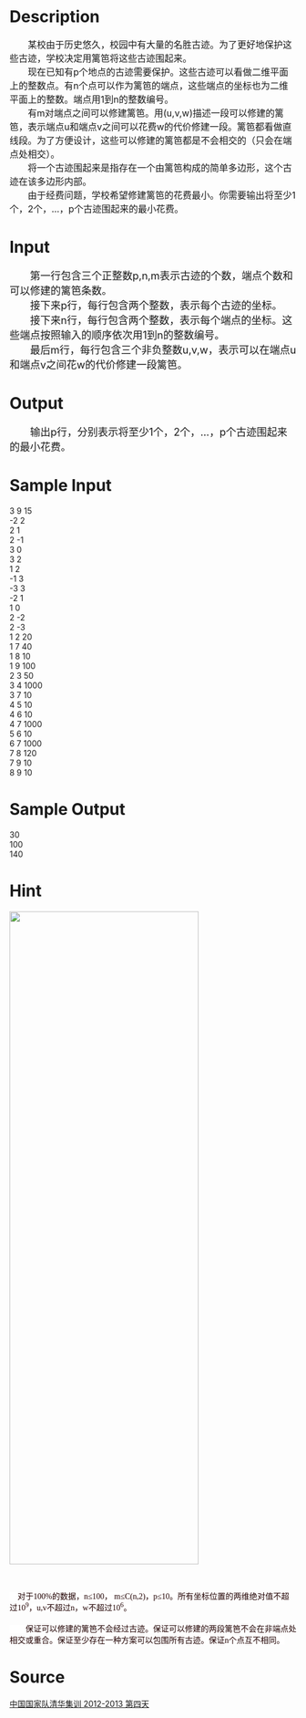 
# Description

<div class="content"><p><span style="font-size: medium">　　某校由于历史悠久，校园中有大量的名胜古迹。为了更好地保护这些古迹，学校决定用篱笆将这些古迹围起来。<br/>
　　现在已知有p个地点的古迹需要保护。这些古迹可以看做二维平面上的整数点。有n个点可以作为篱笆的端点，这些端点的坐标也为二维平面上的整数。端点用1到n的整数编号。<br/>
　　有m对端点之间可以修建篱笆。用(u,v,w)描述一段可以修建的篱笆，表示端点u和端点v之间可以花费w的代价修建一段。篱笆都看做直线段。为了方便设计，这些可以修建的篱笆都是不会相交的（只会在端点处相交）。<br/>
　　将一个古迹围起来是指存在一个由篱笆构成的简单多边形，这个古迹在该多边形内部。<br/>
　　由于经费问题，学校希望修建篱笆的花费最小。你需要输出将至少1个，2个，…，p个古迹围起来的最小花费。<br/>
</span></p></div>

# Input

<div class="content"><p><font size="4">　　第一行包含三个正整数p,n,m表示古迹的个数，端点个数和可以修建的篱笆条数。<br/>
　　接下来p行，每行包含两个整数，表示每个古迹的坐标。<br/>
　　接下来n行，每行包含两个整数，表示每个端点的坐标。这些端点按照输入的顺序依次用1到n的整数编号。<br/>
　　最后m行，每行包含三个非负整数u,v,w，表示可以在端点u和端点v之间花w的代价修建一段篱笆。<br/>
</font></p></div>

# Output

<div class="content"><p><font size="4">　　输出p行，分别表示将至少1个，2个，…，p个古迹围起来的最小花费。<br/>
</font></p></div>

# Sample Input

<div class="content"><span class="sampledata">3 9 15<br/>
-2 2<br/>
2 1<br/>
2 -1<br/>
3 0<br/>
3 2<br/>
1 2<br/>
-1 3<br/>
-3 3<br/>
-2 1<br/>
1 0<br/>
2 -2<br/>
2 -3<br/>
1 2 20<br/>
1 7 40<br/>
1 8 10<br/>
1 9 100<br/>
2 3 50<br/>
3 4 1000<br/>
3 7 10<br/>
4 5 10<br/>
4 6 10<br/>
4 7 1000<br/>
5 6 10<br/>
6 7 1000<br/>
7 8 120<br/>
7 9 10<br/>
8 9 10<br/>
</span></div>

# Sample Output

<div class="content"><span class="sampledata">30<br/>
100<br/>
140</span></div>

# Hint

<div class="content"><p></p><p><img height="1145" width="332" alt="" src="/source/bzoj/2965/img/aHR0cHM6Ly9seWRzeS5jb20vSnVkZ2VPbmxpbmUvdXBsb2FkLzIwMTIxMi8xMSg4KS5qcGc=.jpg"/></p><br/>
<p><span style="display: inline! important; float: none; word-spacing: 0px; font: 14px &#39;Times New Roman&#39;, ����; text-transform: none; color: rgb(32,0,0); text-indent: 0px; white-space: normal; letter-spacing: normal; background-color: rgb(255,255,255); text-align: left; orphans: 2; widows: 2; webkit-text-size-adjust: auto; webkit-text-stroke-width: 0px">　对于100%的数据，n≤100， m≤C(n,2)，p≤10。所有坐标位置的两维绝对值不超过10</span><sup style="font-weight: normal; word-spacing: 0px; text-transform: none; color: rgb(32,0,0); text-indent: 0px; line-height: normal; font-style: normal; font-family: &#39;Times New Roman&#39;, ����; white-space: normal; letter-spacing: normal; background-color: rgb(255,255,255); text-align: left; font-variant: normal; orphans: 2; widows: 2; webkit-text-size-adjust: auto; webkit-text-stroke-width: 0px">9</sup><span style="display: inline! important; float: none; word-spacing: 0px; font: 14px &#39;Times New Roman&#39;, ����; text-transform: none; color: rgb(32,0,0); text-indent: 0px; white-space: normal; letter-spacing: normal; background-color: rgb(255,255,255); text-align: left; orphans: 2; widows: 2; webkit-text-size-adjust: auto; webkit-text-stroke-width: 0px">，u,v不超过n，w不超过10</span><sup style="font-weight: normal; word-spacing: 0px; text-transform: none; color: rgb(32,0,0); text-indent: 0px; line-height: normal; font-style: normal; font-family: &#39;Times New Roman&#39;, ����; white-space: normal; letter-spacing: normal; background-color: rgb(255,255,255); text-align: left; font-variant: normal; orphans: 2; widows: 2; webkit-text-size-adjust: auto; webkit-text-stroke-width: 0px">6</sup><span style="display: inline! important; float: none; word-spacing: 0px; font: 14px &#39;Times New Roman&#39;, ����; text-transform: none; color: rgb(32,0,0); text-indent: 0px; white-space: normal; letter-spacing: normal; background-color: rgb(255,255,255); text-align: left; orphans: 2; widows: 2; webkit-text-size-adjust: auto; webkit-text-stroke-width: 0px">。</span><br style="word-spacing: 0px; font: 14px &#39;Times New Roman&#39;, ����; text-transform: none; color: rgb(32,0,0); text-indent: 0px; white-space: normal; letter-spacing: normal; background-color: rgb(255,255,255); text-align: left; orphans: 2; widows: 2; webkit-text-size-adjust: auto; webkit-text-stroke-width: 0px"/><br/>
<span style="display: inline! important; float: none; word-spacing: 0px; font: 14px &#39;Times New Roman&#39;, ����; text-transform: none; color: rgb(32,0,0); text-indent: 0px; white-space: normal; letter-spacing: normal; background-color: rgb(255,255,255); text-align: left; orphans: 2; widows: 2; webkit-text-size-adjust: auto; webkit-text-stroke-width: 0px">　　保证可以修建的篱笆不会经过古迹。保证可以修建的两段篱笆不会在非端点处相交或重合。保证至少存在一种方案可以包围所有古迹。保证n个点互不相同。</span></p><p></p></div>

# Source

<div class="content"><p><a href="problemset.php?search=中国国家队清华集训 2012-2013 第四天
">中国国家队清华集训 2012-2013 第四天<br/>
</a></p></div>

